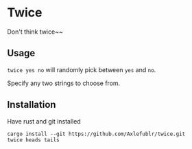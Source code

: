# Twice

Don't think twice~~

## Usage

`twice yes no` will randomly pick between `yes` and `no`.

Specify any two strings to choose from.

## Installation

Have rust and git installed

```
cargo install --git https://github.com/Axlefublr/twice.git
twice heads tails
```